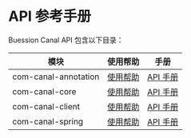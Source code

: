# API 参考手册


Buession Canal API 包含以下目录：


|  模块                  | 使用帮助                        | 手册                                                                                 |
|  ----                 | ----                           | ----                                 										        |
| com-canal-annotation  | [使用帮助](annotation/index.md) | [API 手册](https://javadoc.io/static/com.buession.canal/com-canal-annotation/0.0.1/)  |
| com-canal-core        | [使用帮助](core/index.md)       | [API 手册](https://javadoc.io/static/com.buession.canal/com-canal-core/0.0.1/)        |
| com-canal-client      | [使用帮助](client/index.md)     | [API 手册](https://javadoc.io/static/com.buession.canal/com-canal-client/0.0.1/)      |
| com-canal-spring      | [使用帮助](spring/index.md)     | [API 手册](https://javadoc.io/static/com.buession.canal/com-canal-spring/0.0.1/)      |